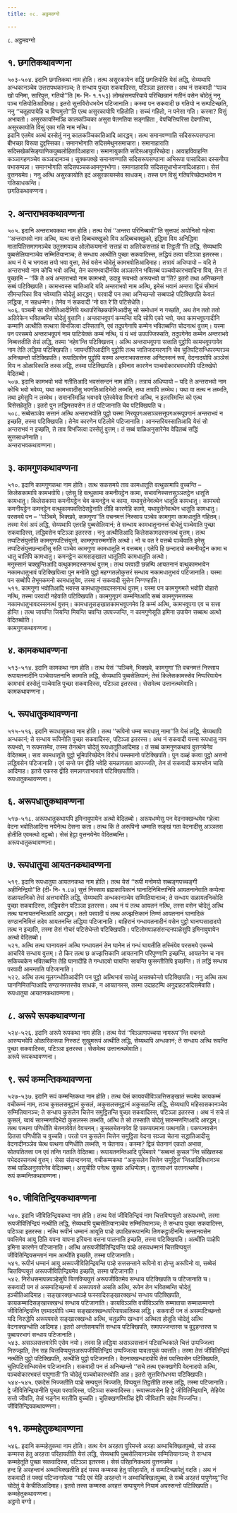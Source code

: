 ```yaml
---
title: ०८. अट्ठमवग्गो

---
```

८. अट्ठमवग्गो  


## १. छगतिकथावण्णना

५०३-५०४. इदानि छगतिकथा नाम होति। तत्थ असुरकायेन सद्धिं छगतियोति येसं लद्धि, सेय्यथापि अन्धकानञ्चेव उत्तरापथकानञ्च; ते सन्धाय पुच्छा सकवादिस्स, पटिञ्ञा इतरस्स। अथ नं सकवादी ‘‘पञ्च खो पनिमा, सारिपुत्त, गतियो’’ति (म॰ नि॰ १.१५३) लोमहंसनपरियाये परिच्छिन्नानं गतीनं वसेन चोदेतुं ननु पञ्च गतियोतिआदिमाह। इतरो सुत्तविरोधभयेन पटिजानाति। कस्मा पन सकवादी छ गतियो न सम्पटिच्छति, ननु ‘‘चतूहापायेहि च विप्पमुत्तो’’ति एत्थ असुरकायोपि गहितोति। सच्चं गहितो, न पनेसा गति। कस्मा? विसुं अभावतो। असुरकायस्मिञ्हि कालकञ्चिका असुरा पेतगतिया सङ्गहिता , वेपचित्तिपरिसा देवगतिया, असुरकायोति विसुं एका गति नाम नत्थि।  
इदानि एतमेव अत्थं दस्सेतुं ननु कालकञ्चिकातिआदि आरद्धम्। तत्थ समानवण्णाति सदिसरूपसण्ठाना बीभच्छा विरूपा दुद्दस्सिका। समानभोगाति सदिसमेथुनसमाचारा। समानाहाराति सदिसखेळसिङ्घाणिकपुब्बलोहितादिआहारा। समानायुकाति सदिसआयुपरिच्छेदा। आवाहविवाहन्ति कञ्ञागहणञ्चेव कञ्ञादानञ्च। सुक्कपक्खे समानवण्णाति सदिसरूपसण्ठाना अभिरूपा पासादिका दस्सनीया पभासम्पन्ना। समानभोगाति सदिसपञ्चकआमगुणभोगा। समानाहाराति सदिससुधाभोजनादिआहारा। सेसं वुत्तनयमेव। ननु अत्थि असुरकायोति इदं असुरकायस्सेव साधकम्। तस्स पन विसुं गतिपरिच्छेदाभावेन न गतिसाधकन्ति।  
छगतिकथावण्णना।  


## २. अन्तराभवकथावण्णना

५०५. इदानि अन्तराभवकथा नाम होति। तत्थ येसं ‘‘अन्तरा परिनिब्बायी’’ति सुत्तपदं अयोनिसो गहेत्वा ‘‘अन्तराभवो नाम अत्थि, यत्थ सत्तो दिब्बचक्खुको विय अदिब्बचक्खुको, इद्धिमा विय अनिद्धिमा मातापितिसमागमञ्चेव उतुसमयञ्च ओलोकयमानो सत्ताहं वा अतिरेकसत्ताहं वा तिट्ठती’’ति लद्धि, सेय्यथापि पुब्बसेलियानञ्चेव सम्मितियानञ्च; ते सन्धाय अत्थीति पुच्छा सकवादिस्स, लद्धियं ठत्वा पटिञ्ञा इतरस्स। अथ नं ये च भगवता तयो भवा वुत्ता, तेसं वसेन चोदेतुं कामभवोतिआदिमाह। तत्रायं अधिप्पायो – यदि ते अन्तराभवो नाम कोचि भवो अत्थि, तेन कामभवादीनंयेव अञ्ञतरेन भवितब्बं पञ्चवोकारभवादिना विय, तेन तं पुच्छामि – ‘‘किं ते अयं अन्तराभवो नाम कामभवो, उदाहु रूपभवो अरूपभवो वा’’ति? इतरो तथा अनिच्छन्तो सब्बं पटिक्खिपति। कामभवस्स चातिआदि यदि अन्तराभवो नाम अत्थि, इमेसं भवानं अन्तरा द्विन्नं सीमानं सीमन्तरिका विय भवेय्याति चोदेतुं आरद्धम्। परवादी पन तथा अनिच्छन्तो सब्बपञ्हे पटिक्खिपति केवलं लद्धिया, न सहधम्मेन। तेनेव नं सकवादी ‘नो वत रे’ति पटिसेधेति।  
५०६. पञ्चमी सा योनीतिआदीनिपि यथापरिच्छिन्नयोनिआदीसु सो समोधानं न गच्छति, अथ तेन ततो ततो अतिरेकेन भवितब्बन्ति चोदेतुं वुत्तानि। अन्तराभवूपगं कम्मन्ति यदि सोपि एको भवो, यथा कामभवूपगादीनि कम्मानि अत्थीति सत्थारा विभजित्वा दस्सितानि, एवं तदुपगेनापि कम्मेन भवितब्बन्ति चोदनत्थं वुत्तम्। यस्मा पन परसमये अन्तराभवूपगं नाम पाटियेक्कं कम्मं नत्थि, यं यं भवं उपपज्जिस्सति, तदुपगेनेव कम्मेन अन्तराभवे निब्बत्ततीति तेसं लद्धि, तस्मा ‘नहेव’न्ति पटिक्खित्तम्। अत्थि अन्तराभवूपगा सत्ताति पुट्ठोपि कामभवूपगायेव नाम तेति लद्धिया पटिक्खिपति। जायन्तीतिआदीनि पुट्ठोपि तत्थ जातिजरामरणानि चेव चुतिपटिसन्धिपरम्परञ्च अनिच्छन्तो पटिक्खिपति। रूपादिवसेन पुट्ठोपि यस्मा अन्तराभवसत्तस्स अनिदस्सनं रूपं, वेदनादयोपि अञ्ञेसं विय न ओळारिकाति तस्स लद्धि, तस्मा पटिक्खिपति। इमिनाव कारणेन पञ्चवोकारभवभावेपि पटिक्खेपो वेदितब्बो।  
५०७. इदानि कामभवो भवो गतीतिआदि भवसंसन्दनं नाम होति। तत्रायं अधिप्पायो – यदि ते अन्तराभवो नाम कोचि भवो भवेय्य, यथा कामभवादीसु भवगतिआदिभेदो लब्भति, तथा तत्रापि लब्भेथ। यथा वा तत्थ न लब्भति, तथा इमेसुपि न लब्भेथ। समानस्मिञ्हि भवभावे एतेस्वेवेस विभागो अत्थि, न इतरस्मिन्ति को एत्थ विसेसहेतूति। इतरो पुन लद्धिमत्तवसेन तं तं पटिजानाति चेव पटिक्खिपति च।  
५०८. सब्बेसञ्ञेव सत्तानं अत्थि अन्तराभवोति पुट्ठो यस्मा निरयूपगअसञ्ञसत्तूपगअरूपूपगानं अन्तराभवं न इच्छति, तस्मा पटिक्खिपति। तेनेव कारणेन पटिलोमे पटिजानाति। आनन्तरियस्सातिआदि येसं सो अन्तराभवं न इच्छति, ते ताव विभजित्वा दस्सेतुं वुत्तम्। तं सब्बं पाळिअनुसारेनेव वेदितब्बं सद्धिं सुत्तसाधनेनाति।  
अन्तराभवकथावण्णना।  


## ३. कामगुणकथावण्णना

५१०. इदानि कामगुणकथा नाम होति। तत्थ सकसमये ताव कामधातूति वत्थुकामापि वुच्चन्ति – किलेसकामापि कामभवोपि। एतेसु हि वत्थुकामा कमनीयट्ठेन कामा, सभावनिस्सत्तसुञ्ञतट्ठेन धातूति कामधातु। किलेसकामा कमनीयट्ठेन चेव कमनट्ठेन च कामा, यथावुत्तेनेवत्थेन धातूति कामधातु। कामभवो कमनीयट्ठेन कमनट्ठेन वत्थुकामपवत्तिदेसट्ठेनाति तीहि कारणेहि कामो, यथावुत्तेनेवत्थेन धातूति कामधातु। परसमये पन – ‘‘पञ्चिमे, भिक्खवे, कामगुणा’’ति वचनमत्तं निस्साय पञ्चेव कामगुणा कामधातूति गहितम्। तस्मा येसं अयं लद्धि, सेय्यथापि एतरहि पुब्बसेलियानं; ते सन्धाय कामधातुनानत्तं बोधेतुं पञ्चेवाति पुच्छा सकवादिस्स, लद्धिवसेन पटिञ्ञा इतरस्स। ननु अत्थीतिआदि किलेसकामदस्सनत्थं वुत्तम्। तत्थ तप्पटिसंयुत्तोति कामगुणपटिसंयुत्तो, कामगुणारम्मणोति अत्थो। नो च वत रे वत्तब्बे पञ्चेवाति इमेसु तप्पटिसंयुत्तछन्दादीसु सति पञ्चेव कामगुणा कामधातूति न वत्तब्बम्। एतेपि हि छन्दादयो कमनीयट्ठेन कामा च धातु चातिपि कामधातु। कमनट्ठेन कामसङ्खाता धातूतिपि कामधातूति अत्थो।  
मनुस्सानं चक्खुन्तिआदि वत्थुकामदस्सनत्थं वुत्तम्। तत्थ परवादी छन्नम्पि आयतनानं वत्थुकामभावेन नकामधातुभावं पटिक्खिपित्वा पुन मनोति पुट्ठो महग्गतलोकुत्तरं सन्धाय नकामधातुभावं पटिजानाति। यस्मा पन सब्बोपि तेभूमकमनो कामधातुयेव, तस्मा नं सकवादी सुत्तेन निग्गण्हाति।  
५११. कामगुणा भवोतिआदि भवस्स कामधातुभावदस्सनत्थं वुत्तम्। यस्मा पन कामगुणमत्ते भवोति वोहारो नत्थि, तस्मा परवादी नहेवाति पटिक्खिपति। कामगुणूपगं कम्मन्तिआदि सब्बं कामगुणमत्तस्स नकामधातुभावदस्सनत्थं वुत्तम्। कामधातुसङ्खातकामभवूपगमेव हि कम्मं अत्थि, कामभवूपगा एव च सत्ता होन्ति। तत्थ जायन्ति जियन्ति मियन्ति चवन्ति उपपज्जन्ति, न कामगुणेसूति इमिना उपायेन सब्बत्थ अत्थो वेदितब्बोति।  
कामगुणकथावण्णना।  


## ४. कामकथावण्णना

५१३-५१४. इदानि कामकथा नाम होति। तत्थ येसं ‘‘पञ्चिमे, भिक्खवे, कामगुणा’’ति वचनमत्तं निस्साय रूपायतनादीनि पञ्चेवायतनानि कामाति लद्धि, सेय्यथापि पुब्बसेलियानं; तेसं किलेसकामस्सेव निप्परियायेन कामभावं दस्सेतुं पञ्चेवाति पुच्छा सकवादिस्स, पटिञ्ञा इतरस्स। सेसमेत्थ उत्तानत्थमेवाति।  
कामकथावण्णना।  


## ५. रूपधातुकथावण्णना

५१५-५१६. इदानि रूपधातुकथा नाम होति। तत्थ ‘‘रूपिनो धम्मा रूपधातु नामा’’ति येसं लद्धि, सेय्यथापि अन्धकानं; ते सन्धाय रूपिनोति पुच्छा सकवादिस्स, पटिञ्ञा इतरस्स। अथ नं सकवादी यस्मा रूपधातु नाम रूपभवो, न रूपमत्तमेव, तस्मा तेनत्थेन चोदेतुं रूपधातूतिआदिमाह। तं सब्बं कामगुणकथायं वुत्तनयेनेव वेदितब्बम्। साव कामधातूति पुट्ठो भूमिपरिच्छेदेन विरोधं पस्समानो पटिक्खिपति। पुन दळ्हं कत्वा पुट्ठो अत्तनो लद्धिवसेन पटिजानाति। एवं सन्ते पन द्वीहि भवेहि समन्नागतता आपज्जति, तेन तं सकवादी कामभवेन चाति आदिमाह। इतरो एकस्स द्वीहि समन्नागताभावतो पटिक्खिपतीति।  
रूपधातुकथावण्णना।  


## ६. अरूपधातुकथावण्णना

५१७-५१८. अरूपधातुकथायपि इमिनावुपायेन अत्थो वेदितब्बो। अरूपधम्मेसु पन वेदनाक्खन्धमेव गहेत्वा वेदना भवोतिआदिना नयेनेत्थ देसना कता। तत्थ किं ते अरूपिनो धम्माति सङ्खं गता वेदनादीसु अञ्ञतरा होतीति एवमत्थो दट्ठब्बो। सेसं हेट्ठा वुत्तनयेनेव वेदितब्बन्ति।  
अरूपधातुकथावण्णना।  


## ७. रूपधातुया आयतनकथावण्णना

५१९. इदानि रूपधातुया आयतनकथा नाम होति। तत्थ येसं ‘‘रूपी मनोमयो सब्बङ्गपच्चङ्गी अहीनिन्द्रियो’’ति (दी॰ नि॰ १.८७) सुत्तं निस्साय ब्रह्मकायिकानं घानादिनिमित्तानिपि आयतनानेवाति कप्पेत्वा सळायतनिको तेसं अत्तभावोति लद्धि, सेय्यथापि अन्धकानञ्चेव सम्मितियानञ्च; ते सन्धाय सळायतनिकोति पुच्छा सकवादिस्स, लद्धिवसेन पटिञ्ञा इतरस्स। अथ नं यं तत्थ आयतनं नत्थि, तस्स वसेन चोदेतुं अत्थि तत्थ घानायतनन्तिआदि आरद्धम्। ततो परवादी यं तत्थ अज्झत्तिकानं तिण्णं आयतनानं घानादिकं सण्ठाननिमित्तं तदेव आयतनन्ति लद्धिया पटिजानाति। बाहिरानं गन्धायतनादीनं वसेन पुट्ठो घानप्पसादादयो तत्थ न इच्छति, तस्मा तेसं गोचरं पटिसेधेन्तो पटिक्खिपति। पटिलोमपञ्हसंसन्दनपञ्हेसुपि इमिनावुपायेन अत्थो वेदितब्बो।  
५२१. अत्थि तत्थ घानायतनं अत्थि गन्धायतनं तेन घानेन तं गन्धं घायतीति तस्मिंयेव परसमये एकच्चे आचरिये सन्धाय वुत्तम्। ते किर तत्थ छ अज्झत्तिकानि आयतनानि परिपुण्णानि इच्छन्ति, आयतनेन च नाम सकिच्चकेन भवितब्बन्ति तेहि घानादीहि ते गन्धादयो घायन्ति सायन्ति फुसन्तीतिपि इच्छन्ति। तं लद्धिं सन्धाय परवादी आमन्ताति पटिजानाति।  
५२२. अत्थि तत्थ मूलगन्धोतिआदीनि पन पुट्ठो अत्थिभावं साधेतुं असक्कोन्तो पटिक्खिपति। ननु अत्थि तत्थ घाननिमित्तन्तिआदि सण्ठानमत्तस्सेव साधकं, न आयतनस्स, तस्मा उदाहटम्पि अनुदाहटसदिसमेवाति।  
रूपधातुया आयतनकथावण्णना।  


## ८. अरूपे रूपकथावण्णना

५२४-५२६. इदानि अरूपे रूपकथा नाम होति। तत्थ येसं ‘‘विञ्ञाणपच्चया नामरूप’’न्ति वचनतो आरुप्पभवेपि ओळारिकरूपा निस्सटं सुखुमरूपं अत्थीति लद्धि, सेय्यथापि अन्धकानं; ते सन्धाय अत्थि रूपन्ति पुच्छा सकवादिस्स, पटिञ्ञा इतरस्स। सेसमेत्थ उत्तानत्थमेवाति।  
अरूपे रूपकथावण्णना।  


## ९. रूपं कम्मन्तिकथावण्णना

५२७-५३७. इदानि रूपं कम्मन्तिकथा नाम होति। तत्थ येसं कायवचीविञ्ञत्तिसङ्खातं रूपमेव कायकम्मं वचीकम्मं नाम, तञ्च कुसलसमुट्ठानं कुसलं, अकुसलसमुट्ठानं अकुसलन्ति लद्धि, सेय्यथापि महिसासकानञ्चेव सम्मितियानञ्च; ते सन्धाय कुसलेन चित्तेन समुट्ठितन्ति पुच्छा सकवादिस्स, पटिञ्ञा इतरस्स। अथ नं सचे तं कुसलं, य्वायं सारम्मणादिभेदो कुसलस्स लब्भति, अत्थि ते सो तस्साति चोदेतुं सारम्मणन्तिआदि आरद्धम्। तत्थ पत्थना पणिधीति चेतनायेवेतं वेवचनम्। कुसलचेतनायेव हि पकप्पयमाना पत्थनाति। पकप्पनवसेन ठितत्ता पणिधीति च वुच्चति। परतो पन कुसलेन चित्तेन समुट्ठिता वेदना सञ्ञा चेतना सद्धातिआदीसु वेदनादीनञ्ञेव चेत्थ पत्थना पणिधीति लब्भति, न चेतनाय। कस्मा? द्विन्नं चेतनानं एकतो अभावा, सोतपतितत्ता पन एवं तन्ति गताति वेदितब्बा। रूपायतनन्तिआदि पुरिमवारे ‘‘सब्बन्तं कुसल’’न्ति संखित्तस्स पभेददस्सनत्थं वुत्तम्। सेसा संसन्दननया, वचीकम्मकथा ‘‘अकुसलेन चित्तेन समुट्ठित’’न्तिआदिविधानञ्च सब्बं पाळिअनुसारेनेव वेदितब्बम्। असुचीति पनेत्थ सुक्कं अधिप्पेतम्। सुत्तसाधनं उत्तानत्थमेव।  
रूपं कम्मन्तिकथावण्णना।  


## १०. जीवितिन्द्रियकथावण्णना

५४०. इदानि जीवितिन्द्रियकथा नाम होति। तत्थ येसं जीवितिन्द्रियं नाम चित्तविप्पयुत्तो अरूपधम्मो, तस्मा रूपजीवितिन्द्रियं नत्थीति लद्धि, सेय्यथापि पुब्बसेलियानञ्चेव सम्मितियानञ्च; ते सन्धाय पुच्छा सकवादिस्स, पटिञ्ञा इतरस्स। नत्थि रूपीनं धम्मानं आयूति पञ्हे उपादिन्नरूपानम्पि तिणकट्ठादीनम्पि सन्तानवसेन पवत्तिमेव आयु ठिति यपना यापना इरियना वत्तना पालनाति इच्छति, तस्मा पटिक्खिपति। अत्थीति पञ्हेपि इमिना कारणेन पटिजानाति। अत्थि अरूपजीवितिन्द्रियन्ति पञ्हे अरूपधम्मानं चित्तविप्पयुत्तं जीवितिन्द्रियसन्तानं नाम अत्थीति इच्छति, तस्मा पटिजानाति।  
५४१. रूपीनं धम्मानं आयु अरूपजीवितिन्द्रियन्ति पञ्हे सत्तसन्ताने रूपिनो वा होन्तु अरूपिनो वा, सब्बेसं चित्तविप्पयुत्तं अरूपजीवितिन्द्रियमेव इच्छति, तस्मा पटिजानाति।  
५४२. निरोधसमापन्नपञ्हेसुपि चित्तविप्पयुत्तं अरूपजीवितमेव सन्धाय पटिक्खिपति च पटिजानाति च। सकवादी पन तं असम्पटिच्छन्तो यं अरूपपवत्ते असति अत्थि, रूपेन तेन भवितब्बन्ति चोदेतुं हञ्चीतिआदिमाह। सङ्खारक्खन्धपञ्हे फस्सादिसङ्खारक्खन्धं सन्धाय पटिक्खिपति, कायकम्मादिसङ्खारक्खन्धं सन्धाय पटिजानाति। कायविञ्ञत्ति वचीविञ्ञत्ति सम्मावाचा सम्माकम्मन्तो जीवितिन्द्रियन्ति एवमादयोपि धम्मा सङ्खारक्खन्धपरियापन्नातिस्स लद्धि। सकवादी पन तं असम्पटिच्छन्तो यदि निरुद्धेपि अरूपपवत्ते सङ्खारक्खन्धो अत्थि, चतुन्नम्पि खन्धानं अत्थिता होतूति चोदेतुं अत्थि वेदनाक्खन्धोति आदिमाह। इतरो अन्तोसमापत्तिं सन्धाय पटिक्खिपति, समापज्जन्तस्स च वुट्ठहन्तस्स च पुब्बापरभागं सन्धाय पटिजानाति।  
५४३. असञ्ञसत्तवारेपि एसेव नयो। तस्स हि लद्धिया असञ्ञसत्तानं पटिसन्धिकाले चित्तं उप्पज्जित्वा निरुज्झति, तेन सह चित्तविप्पयुत्तअरूपजीवितिन्द्रियं उप्पज्जित्वा यावतायुकं पवत्तति। तस्मा तेसं जीवितिन्द्रियं नत्थीति पुट्ठो पटिक्खिपति, अत्थीति पुट्ठो पटिजानाति। वेदनाक्खन्धादयोपि तेसं पवत्तिवसेन पटिक्खिपति, चुतिपटिसन्धिवसेन पटिजानाति। सकवादी पन तं अनिच्छन्तो ‘‘सचे तत्थ एकक्खणेपि वेदनादयो अत्थि, पञ्चवोकारभवत्तं पापुणाती’’ति चोदेतुं पञ्चवोकारभवोति आह। इतरो सुत्तविरोधभया पटिक्खिपति।  
५४४-५४५. एकदेसं भिज्जतीति पञ्हे सम्पयुत्तं भिज्जति, विप्पयुत्तं तिट्ठतीति तस्स लद्धि, तस्मा पटिजानाति। द्वे जीवितिन्द्रियानीति पुच्छा परवादिस्स, पटिञ्ञा सकवादिस्स। रूपारूपवसेन हि द्वे जीवितिन्द्रियानि, तेहियेव सत्तो जीवति, तेसं भङ्गेन मरतीति वुच्चति। चुतिक्खणस्मिञ्हि द्वेपि जीवितानि सहेव भिज्जन्ति।  
जीवितिन्द्रियकथावण्णना।  


## ११. कम्महेतुकथावण्णना

५४६. इदानि कम्महेतुकथा नाम होति। तत्थ येन अरहता पुरिमभवे अरहा अब्भाचिक्खितपुब्बो, सो तस्स कम्मस्स हेतु अरहत्ता परिहायतीति येसं लद्धि, सेय्यथापि पुब्बसेलियानञ्चेव सम्मितियानञ्च; ते सन्धाय कम्महेतूति पुच्छा सकवादिस्स, पटिञ्ञा इतरस्स। सेसं परिहानिकथायं वुत्तनयमेव ।  
हन्द हि अरहन्तानं अब्भाचिक्खतीति इदं यस्स कम्मस्स हेतु परिहायति, तं सम्पटिच्छापेतुं वदति। अथ नं सकवादी तं पक्खं पटिजानापेत्वा ‘‘यदि एवं येहि अरहन्तो न अब्भाचिक्खितपुब्बा, ते सब्बे अरहत्तं पापुणेय्यु’’न्ति चोदेतुं ये केचीतिआदिमाह। इतरो तस्स कम्मस्स अरहत्तं सम्पापुणने नियामं अपस्सन्तो पटिक्खिपति।  
कम्महेतुकथावण्णना।  
अट्ठमो वग्गो।  